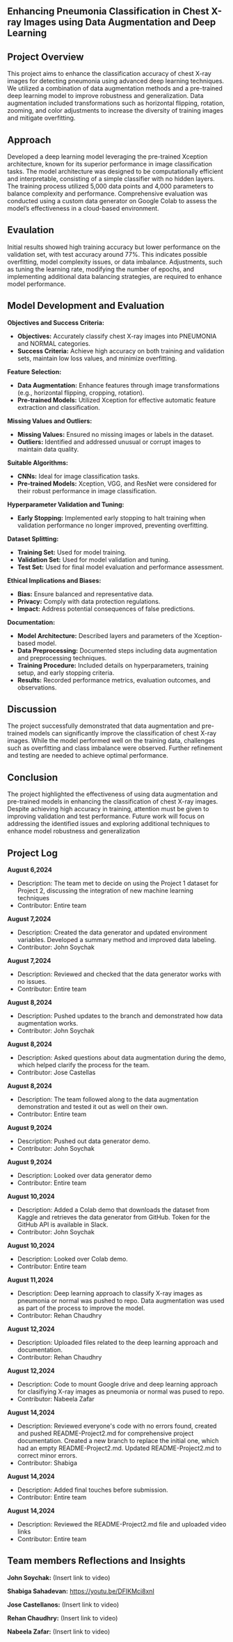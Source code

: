 **Enhancing Pneumonia Classification in Chest X-ray Images using Data Augmentation and Deep Learning**
---
**Project Overview**
---
This project aims to enhance the classification accuracy of chest X-ray images for detecting pneumonia using advanced deep learning techniques. We utilized a combination of data augmentation methods and a pre-trained deep learning model to improve robustness and generalization. Data augmentation included transformations such as horizontal flipping, rotation, zooming, and color adjustments to increase the diversity of training images and mitigate overfitting.

**Approach**
--
Developed a deep learning model leveraging the pre-trained Xception architecture, known for its superior performance in image classification tasks. The model architecture was designed to be computationally efficient and interpretable, consisting of a simple classifier with no hidden layers. The training process utilized 5,000 data points and 4,000 parameters to balance complexity and performance. Comprehensive evaluation was conducted using a custom data generator on Google Colab to assess the model’s effectiveness in a cloud-based environment.

**Evaulation**
--
Initial results showed high training accuracy but lower performance on the validation set, with test accuracy around 77%. This indicates possible overfitting, model complexity issues, or data imbalance. Adjustments, such as tuning the learning rate, modifying the number of epochs, and implementing additional data balancing strategies, are required to enhance model performance.

**Model Development and Evaluation**
--
**Objectives and Success Criteria:**
- **Objectives:** Accurately classify chest X-ray images into PNEUMONIA and NORMAL categories.
- **Success Criteria:** Achieve high accuracy on both training and validation sets, maintain low loss values, and minimize overfitting.

**Feature Selection:**
- **Data Augmentation:** Enhance features through image transformations (e.g., horizontal flipping, cropping, rotation).
- **Pre-trained Models:** Utilized Xception for effective automatic feature extraction and classification.

**Missing Values and Outliers:**
- **Missing Values:** Ensured no missing images or labels in the dataset.
- **Outliers:** Identified and addressed unusual or corrupt images to maintain data quality.

**Suitable Algorithms:**
- **CNNs:** Ideal for image classification tasks.
- **Pre-trained Models:** Xception, VGG, and ResNet were considered for their robust performance in image classification.

**Hyperparameter Validation and Tuning:**
- **Early Stopping:** Implemented early stopping to halt training when validation performance no longer improved, preventing overfitting.

**Dataset Splitting:**
- **Training Set:** Used for model training.
- **Validation Set:** Used for model validation and tuning.
- **Test Set:** Used for final model evaluation and performance assessment.

**Ethical Implications and Biases:**
- **Bias:** Ensure balanced and representative data.
- **Privacy:** Comply with data protection regulations.
- **Impact:** Address potential consequences of false predictions.

**Documentation:**
- **Model Architecture:** Described layers and parameters of the Xception-based model.
- **Data Preprocessing:** Documented steps including data augmentation and preprocessing techniques.
- **Training Procedure:** Included details on hyperparameters, training setup, and early stopping criteria.
- **Results:** Recorded performance metrics, evaluation outcomes, and observations.

**Discussion**
---
The project successfully demonstrated that data augmentation and pre-trained models can significantly improve the classification of chest X-ray images. While the model performed well on the training data, challenges such as overfitting and class imbalance were observed. Further refinement and testing are needed to achieve optimal performance.


**Conclusion**
---
The project highlighted the effectiveness of using data augmentation and pre-trained models in enhancing the classification of chest X-ray images. Despite achieving high accuracy in training, attention must be given to improving validation and test performance. Future work will focus on addressing the identified issues and exploring additional techniques to enhance model robustness and generalization

**Project Log**
---
**August 6,2024**
- Description: The team met to decide on using the Project 1 dataset for Project 2, discussing the integration of new machine learning techniques 
- Contributor: Entire team  

**August 7,2024**
- Description: Created the data generator and updated environment variables. Developed a summary method and improved data labeling.
- Contributor: John Soychak

**August 7,2024**
- Description: Reviewed and checked that the data generator works with no issues.
- Contributor: Entire team

**August 8,2024**
- Description: Pushed updates to the branch and demonstrated how data augmentation works.
- Contributor: John Soychak

**August 8,2024**
- Description: Asked questions about data augmentation during the demo, which helped clarify the process for the team.
- Contributor: Jose Castellas 

**August 8,2024**
- Description: The team followed along to the data augmentation demonstration and tested it out as well on their own. 
- Contributor: Entire team 

**August 9,2024**
- Description: Pushed out data generator demo.
- Contributor: John Soychak

**August 9,2024**
- Description: Looked over data generator demo 
- Contributor: Entire team 

**August 10,2024**
- Description: Added a Colab demo that downloads the dataset from Kaggle and retrieves the data generator from GitHub. Token for the GitHub API is available in Slack.
- Contributor: John Soychak

**August 10,2024** 
- Description: Looked over Colab demo. 
- Contributor: Entire team 

**August 11,2024** 
- Description: Deep learning approach to classify X-ray images as pneumonia or normal was pushed to repo. Data augmentation was used as part of the process to improve the model.
- Contributor: Rehan Chaudhry 

**August 12,2024**
- Description: Uploaded files related to the deep learning approach and documentation.
- Contributor: Rehan Chaudhry 

**August 12,2024** 
- Description: Code to mount Google drive and deep learning approach for clasifiying X-ray images as pneumonia or normal was pused to repo. 
- Contributor: Nabeela Zafar 

**August 14,2024** 
- Description: Reviewed everyone's code with no errors found, created and pushed README-Project2.md for comprehensive project documentation. Created a new branch to replace the initial one, which had an empty README-Project2.md. Updated README-Project2.md to correct minor errors.
- Contributor: Shabiga 

**August 14,2024** 
- Description: Added final touches before submission.
- Contributor: Entire team

**August 14,2024** 
- Description: Reviewed the README-Project2.md file and uploaded video links 
- Contributor: Entire team


**Team members Reflections and Insights**
---
**John Soychak:** (Insert link to video) 

**Shabiga Sahadevan:** https://youtu.be/DFIKMci8xnI

**Jose Castellanos:** (Insert link to video) 

**Rehan Chaudhry:**  (Insert link to video) 

**Nabeela Zafar:** (Insert link to video) 
